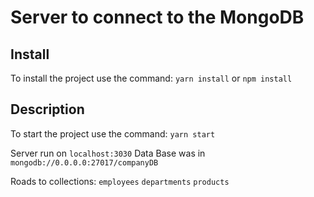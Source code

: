# Server to connect to the MongoDB

## Install

To install the project use the command: `yarn install` or `npm install`

## Description

To start the project use the command: `yarn start`

Server run on `localhost:3030`
Data Base was in `mongodb://0.0.0.0:27017/companyDB`

Roads to collections: `employees` `departments` `products`